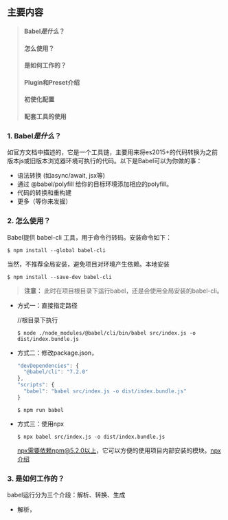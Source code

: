 ## 主要内容
> #### Babel*是什么*？
> #### 怎么使用？
> #### 是如何工作的？
> #### Plugin和Preset介绍
> #### 初使化配置
> #### 配套工具的使用

### 1. Babel*是什么*？
如官方文档中描述的，它是一个工具链，主要用来将es2015+的代码转换为之前版本js或旧版本浏览器环境可执行的代码。以下是Babel可以为你做的事：
+ 语法转换 (如async/await, jsx等)
+ 通过 @babel/polyfill 给你的目标环境添加相应的polyfill。
+ 代码的转换和重构建
+ 更多（等你来发掘）

### 2. 怎么使用？
Babel提供 babel-cli 工具，用于命令行转码。安装命令如下：

  ```shell
  $ npm install --global babel-cli
  ```

当然，不推荐全局安装，避免项目对环境产生依赖。本地安装

  ```shell
  $ npm install --save-dev babel-cli
  ```

> **注意：** 此时在项目根目录下运行babel，还是会使用全局安装的babel-cli。

+ 方式一：直接指定路径

  //根目录下执行

  ```shell
  $ node ./node_modules/@babel/cli/bin/babel src/index.js -o dist/index.bundle.js
  ```
 
+ 方式二：修改package.json，
  
  ```javascript
  "devDependencies": {
    "@babel/cli": "7.2.0"
  },
  "scripts": {
    "babel": "babel src/index.js -o dist/index.bundle.js"
  }
  ```

  ```shell
  $ npm run babel   
  ```

+ 方式三：使用npx

  ```shell
  $ npx babel src/index.js -o dist/index.bundle.js
  ```

  npx需要依赖npm@5.2.0以上，它可以方便的使用项目内部安装的模块。[npx介绍](https://www.npmjs.com/package/npx)

### 3. 是如何工作的？
babel运行分为三个介段：解析、转换、生成
+ 解析，

<!-- 一些问题
 + babel.config.js、.babelrc优先级
 (@babel/parse，babel6使用) -->